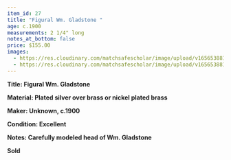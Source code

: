 ```yaml
---
item_id: 27
title: "Figural Wm. Gladstone "
age: c.1900
measurements: 2 1/4" long
notes_at_bottom: false
price: $155.00
images:
  - https://res.cloudinary.com/matchsafescholar/image/upload/v1656538810/Gladstone1.jpg
  - https://res.cloudinary.com/matchsafescholar/image/upload/v1656538810/Gladstone2.jpg
---
```

**Title:		Figural Wm. Gladstone** 

**Material:	Plated silver over brass or nickel plated brass**

**Maker:	        Unknown, c.1900**

**Condition:	Excellent**

**Notes:		Carefully modeled head of Wm. Gladstone**

**Sold**